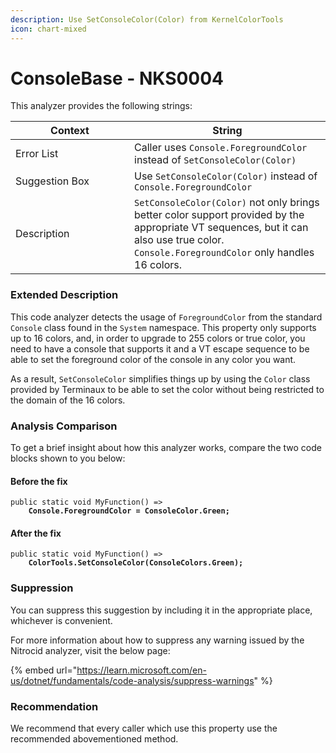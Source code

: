 ```yaml
---
description: Use SetConsoleColor(Color) from KernelColorTools
icon: chart-mixed
---
```


# ConsoleBase - NKS0004

This analyzer provides the following strings:

<table><thead><tr><th width="174">Context</th><th>String</th></tr></thead><tbody><tr><td>Error List</td><td>Caller uses <code>Console.ForegroundColor</code> instead of <code>SetConsoleColor(Color)</code></td></tr><tr><td>Suggestion Box</td><td>Use <code>SetConsoleColor(Color)</code> instead of <code>Console.ForegroundColor</code></td></tr><tr><td>Description</td><td><code>SetConsoleColor(Color)</code> not only brings better color support provided by the appropriate VT sequences, but it can also use true color. <code>Console.ForegroundColor</code> only handles 16 colors.</td></tr></tbody></table>

### Extended Description

This code analyzer detects the usage of `ForegroundColor` from the standard `Console` class found in the `System` namespace. This property only supports up to 16 colors, and, in order to upgrade to 255 colors or true color, you need to have a console that supports it and a VT escape sequence to be able to set the foreground color of the console in any color you want.

As a result, `SetConsoleColor` simplifies things up by using the `Color` class provided by Terminaux to be able to set the color without being restricted to the domain of the 16 colors.

### Analysis Comparison

To get a brief insight about how this analyzer works, compare the two code blocks shown to you below:

#### Before the fix

<pre class="language-csharp" data-title="Somewhere in your mod code..." data-line-numbers><code class="lang-csharp">public static void MyFunction() =>
<strong>    Console.ForegroundColor = ConsoleColor.Green;
</strong></code></pre>

#### After the fix

<pre class="language-csharp" data-title="Somewhere in your mod code..." data-line-numbers><code class="lang-csharp">public static void MyFunction() =>
<strong>    ColorTools.SetConsoleColor(ConsoleColors.Green);
</strong></code></pre>

### Suppression

You can suppress this suggestion by including it in the appropriate place, whichever is convenient.

For more information about how to suppress any warning issued by the Nitrocid analyzer, visit the below page:

{% embed url="https://learn.microsoft.com/en-us/dotnet/fundamentals/code-analysis/suppress-warnings" %}

### Recommendation

We recommend that every caller which use this property use the recommended abovementioned method.
